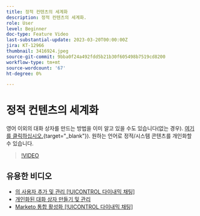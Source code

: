 ```yaml
---
title: 정적 컨텐츠의 세계화
description: 정적 컨텐츠의 세계화.
role: User
level: Beginner
doc-type: Feature Video
last-substantial-update: 2023-03-20T00:00:00Z
jira: KT-12966
thumbnail: 3416924.jpeg
source-git-commit: 9bba0f24a492fdd5b21b30f605498b7519cd8200
workflow-type: tm+mt
source-wordcount: '67'
ht-degree: 0%

---
```



# 정적 컨텐츠의 세계화

영어 이외의 대화 상자를 만드는 방법을 이미 알고 있을 수도 있습니다(없는 경우). [여기를 클릭하십시오.](https://nation.marketo.com/t5/dynamic-chat-discussion/design-non-english-language-conversations-in-dynamic-chat/m-p/324317#M39){target="_blank"}). 원하는 언어로 정적/시스템 콘텐츠를 개인화할 수 있습니다.

>[!VIDEO](https://video.tv.adobe.com/v/3416924/?quality=12&learn=on)

## 유용한 비디오

* [의 사용자 추가 및 관리 [!UICONTROL 다이내믹 채팅] ](user-management.md)
* [개인화된 대화 상자 만들기 및 관리](dialogue-management.md)
* [Marketo 통합 활성화 [!UICONTROL 다이내믹 채팅] ](marketo-integration.md)
